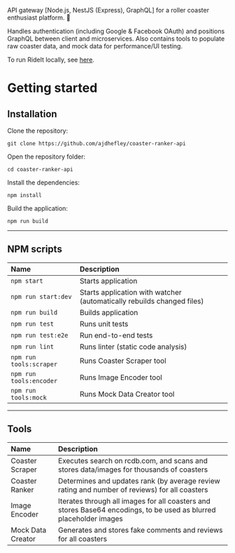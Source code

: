 API gateway [Node.js, NestJS (Express), GraphQL] for a roller coaster enthusiast platform. :roller_coaster:

Handles authentication (including Google & Facebook OAuth) and positions GraphQL between client and microservices. Also contains tools to populate raw coaster data, and mock data for performance/UI testing.

To run RideIt locally, see [here](https://github.com/ajdhefley/rideit).

# Getting started

## Installation

Clone the repository:

    git clone https://github.com/ajdhefley/coaster-ranker-api

Open the repository folder:

    cd coaster-ranker-api
    
Install the dependencies:
    
    npm install

Build the application:
    
    npm run build

----------

## NPM scripts

| Name | Description |
| :--- | :--- |
| `npm start` | Starts application |
| `npm run start:dev` | Starts application with watcher (automatically rebuilds changed files) |
| `npm run build` | Builds application |
| `npm run test` | Runs unit tests |
| `npm run test:e2e` | Run end-to-end tests |
| `npm run lint` | Runs linter (static code analysis) |
| `npm run tools:scraper` | Runs Coaster Scraper tool |
| `npm run tools:encoder` | Runs Image Encoder tool |
| `npm run tools:mock` | Runs Mock Data Creator tool |

----------

## Tools

| Name | Description |
| :--- | :--- |
| Coaster Scraper | Executes search on rcdb.com, and scans and stores data/images for thousands of coasters |
| Coaster Ranker | Determines and updates rank (by average review rating and number of reviews) for all coasters |
| Image Encoder | Iterates through all images for all coasters and stores Base64 encodings, to be used as blurred placeholder images |
| Mock Data Creator | Generates and stores fake comments and reviews for all coasters |
